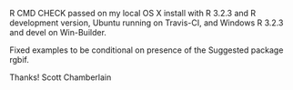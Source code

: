 R CMD CHECK passed on my local OS X install with R 3.2.3 and
R development version, Ubuntu running on Travis-CI, and Windows
R 3.2.3 and devel on Win-Builder.

Fixed examples to be conditional on presence of the Suggested 
package rgbif.

Thanks!
Scott Chamberlain
